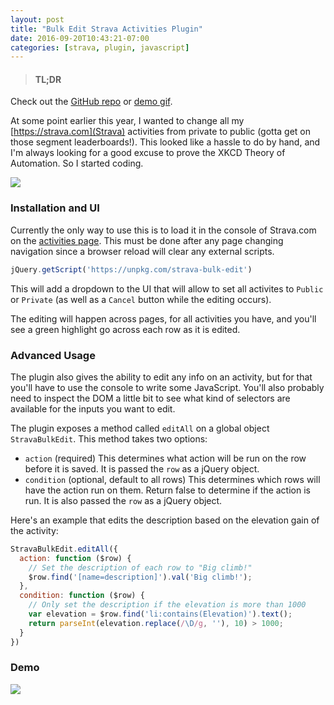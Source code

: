 ```yaml
---
layout: post
title: "Bulk Edit Strava Activities Plugin"
date: 2016-09-20T10:43:21-07:00
categories: [strava, plugin, javascript]
---
```


> #### TL;DR
Check out the [GitHub repo](https://github.com/lukekarrys/strava-bulk-edit) or [demo gif](https://cldup.com/7pZH0ZPSnR.gif).

At some point earlier this year, I wanted to change all my [https://strava.com](Strava) activities from private to public (gotta get on those segment leaderboards!). This looked like a hassle to do by hand, and I'm always looking for a good excuse to prove the XKCD Theory of Automation. So I started coding.

<!-- more -->

[![](http://imgs.xkcd.com/comics/automation.png)](https://xkcd.com/1319/)


### Installation and UI

Currently the only way to use this is to load it in the console of Strava.com on the [activities page](https://www.strava.com/athlete/training). This must be done after any page changing navigation since a browser reload will clear any external scripts.

```js
jQuery.getScript('https://unpkg.com/strava-bulk-edit')
```

This will add a dropdown to the UI that will allow to set all activites to `Public` or `Private` (as well as a `Cancel` button while the editing occurs).

The editing will happen across pages, for all activities you have, and you'll see a green highlight go across each row as it is edited.


### Advanced Usage

The plugin also gives the ability to edit any info on an activity, but for that you'll have to use the console to write some JavaScript. You'll also probably need to inspect the DOM a little bit to see what kind of selectors are available for the inputs you want to edit.

The plugin exposes a method called `editAll` on a global object `StravaBulkEdit`. This method takes two options:

- `action` (required) This determines what action will be run on the row before it is saved. It is passed the `row` as a jQuery object.
- `condition` (optional, default to all rows) This determines which rows will have the action run on them. Return false to determine if the action is run. It is also passed the `row` as a jQuery object.

Here's an example that edits the description based on the elevation gain of the activity:

```js
StravaBulkEdit.editAll({
  action: function ($row) {
    // Set the description of each row to "Big climb!"
    $row.find('[name=description]').val('Big climb!');
  },
  condition: function ($row) {
    // Only set the description if the elevation is more than 1000
    var elevation = $row.find('li:contains(Elevation)').text();
    return parseInt(elevation.replace(/\D/g, ''), 10) > 1000;
  }
})
```


### Demo

![](https://cldup.com/7pZH0ZPSnR.gif)
&nbsp;
